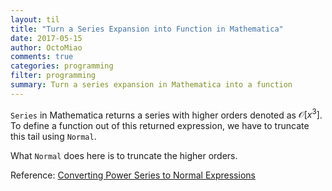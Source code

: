 ```yaml
---
layout: til
title: "Turn a Series Expansion into Function in Mathematica"
date: 2017-05-15
author: OctoMiao
comments: true
categories: programming
filter: programming
summary: Turn a series expansion in Mathematica into a function
---
```


`Series` in Mathematica returns a series with higher orders denoted as $\mathscr O[x^3]$. To define a function out of this returned expression, we have to truncate this tail using `Normal`.

What `Normal` does here is to truncate the higher orders.

Reference: [Converting Power Series to Normal Expressions](https://reference.wolfram.com/language/tutorial/ConvertingPowerSeriesToNormalExpressions.html)
